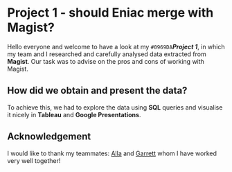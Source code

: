 # **Project 1 - should Eniac merge with Magist?**

Hello everyone and welcome to have a look at my `#0969DA`**_Project 1_**, in which my team and I researched and carefully analysed data extracted from **Magist**.
Our task was to advise on the pros and cons of working with Magist. 

## How did we obtain and present the data?
To achieve this, we had to explore the data using **SQL** queries and visualise it nicely in **Tableau** and **Google Presentations**.

## Acknowledgement
I would like to thank my teammates: [Alla](https://github.com/khovalla) and [Garrett](https://github.com/gte7576) whom I have worked very well together!

